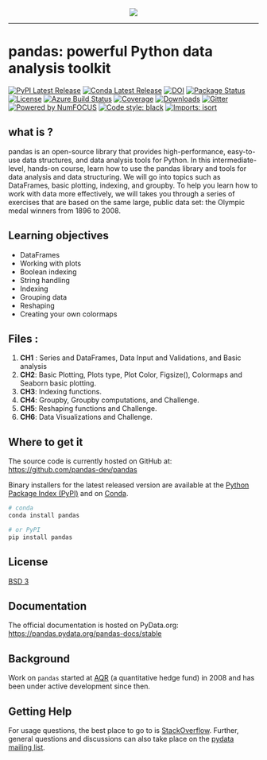 
<div align="center">
  <img src="https://pandas.pydata.org/static/img/pandas.svg"><br>
</div>

-----------------

# pandas: powerful Python data analysis toolkit
[![PyPI Latest Release](https://img.shields.io/pypi/v/pandas.svg)](https://pypi.org/project/pandas/)
[![Conda Latest Release](https://anaconda.org/conda-forge/pandas/badges/version.svg)](https://anaconda.org/anaconda/pandas/)
[![DOI](https://zenodo.org/badge/DOI/10.5281/zenodo.3509134.svg)](https://doi.org/10.5281/zenodo.3509134)
[![Package Status](https://img.shields.io/pypi/status/pandas.svg)](https://pypi.org/project/pandas/)
[![License](https://img.shields.io/pypi/l/pandas.svg)](https://github.com/pandas-dev/pandas/blob/main/LICENSE)
[![Azure Build Status](https://dev.azure.com/pandas-dev/pandas/_apis/build/status/pandas-dev.pandas?branch=main)](https://dev.azure.com/pandas-dev/pandas/_build/latest?definitionId=1&branch=main)
[![Coverage](https://codecov.io/github/pandas-dev/pandas/coverage.svg?branch=main)](https://codecov.io/gh/pandas-dev/pandas)
[![Downloads](https://static.pepy.tech/personalized-badge/pandas?period=month&units=international_system&left_color=black&right_color=orange&left_text=PyPI%20downloads%20per%20month)](https://pepy.tech/project/pandas)
[![Gitter](https://badges.gitter.im/Join%20Chat.svg)](https://gitter.im/pydata/pandas)
[![Powered by NumFOCUS](https://img.shields.io/badge/powered%20by-NumFOCUS-orange.svg?style=flat&colorA=E1523D&colorB=007D8A)](https://numfocus.org)
[![Code style: black](https://img.shields.io/badge/code%20style-black-000000.svg)](https://github.com/psf/black)
[![Imports: isort](https://img.shields.io/badge/%20imports-isort-%231674b1?style=flat&labelColor=ef8336)](https://pycqa.github.io/isort/)

## what is ?
pandas is an open-source library that provides high-performance, easy-to-use data structures, and data analysis tools for Python. In this intermediate-level, hands-on course, learn how to use the pandas library and tools for data analysis and data structuring. We will go into topics such as DataFrames, basic plotting, indexing, and groupby. To help you learn how to work with data more effectively, we will takes you through a series of exercises that are based on the same large, public data set: the Olympic medal winners from 1896 to 2008.


## Learning objectives
<ul>
  <li>DataFrames</li>
<li>Working with plots</li>
<li>Boolean indexing</li>
<li>String handling</li>
<li>Indexing</li>
<li>Grouping data</li>
<li>Reshaping</li>
<li>Creating your own colormaps</li>
</ul>

## Files :
<ol>
  <li><strong>CH1</strong> : Series and DataFrames, Data Input and Validations, and Basic analysis</li>
  <li><strong>CH2</strong>: Basic Plotting, Plots type, Plot Color, Figsize(), Colormaps and Seaborn basic plotting.
  <li><strong>CH3</strong>: Indexing functions.
  <li><strong>CH4</strong>: Groupby, Groupby computations, and Challenge.
  <li><strong>CH5</strong>: Reshaping functions and Challenge.
  <li><strong>CH6</strong>:  Data Visualizations and Challenge. 
</ol>

## Where to get it
The source code is currently hosted on GitHub at:
https://github.com/pandas-dev/pandas

Binary installers for the latest released version are available at the [Python
Package Index (PyPI)](https://pypi.org/project/pandas) and on [Conda](https://docs.conda.io/en/latest/).

```sh
# conda
conda install pandas
```

```sh
# or PyPI
pip install pandas
```
## License
[BSD 3](LICENSE)

## Documentation
The official documentation is hosted on PyData.org: https://pandas.pydata.org/pandas-docs/stable

## Background
Work on ``pandas`` started at [AQR](https://www.aqr.com/) (a quantitative hedge fund) in 2008 and
has been under active development since then.

## Getting Help

For usage questions, the best place to go to is [StackOverflow](https://stackoverflow.com/questions/tagged/pandas).
Further, general questions and discussions can also take place on the [pydata mailing list](https://groups.google.com/forum/?fromgroups#!forum/pydata).

